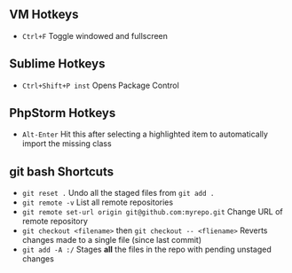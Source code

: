 VM Hotkeys
---
- `Ctrl+F` Toggle windowed and fullscreen

Sublime Hotkeys
---
- `Ctrl+Shift+P inst` Opens Package Control

PhpStorm Hotkeys
---
- `Alt-Enter` Hit this after selecting a highlighted item to automatically import the missing class

git bash Shortcuts
--
- `git reset .` Undo all the staged files from `git add .`
- `git remote -v` List all remote repositories 
- `git remote set-url origin git@github.com:myrepo.git` Change URL of remote repository
- `git checkout <filename>` then `git checkout -- <fliename>` Reverts changes made to a single file (since last commit)
- `git add -A :/` Stages **all** the files in the repo with pending unstaged changes 